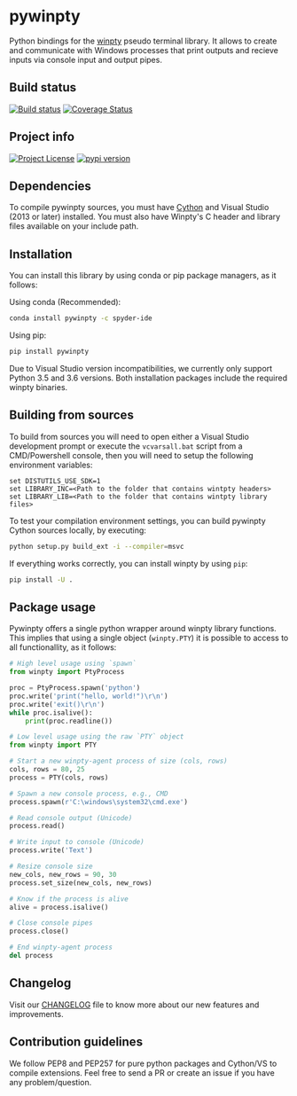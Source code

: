 # pywinpty
Python bindings for the [winpty](https://github.com/rprichard/winpty) pseudo terminal library. It
allows to create and communicate with Windows processes that print outputs and recieve inputs via
console input and output pipes.

## Build status
[![Build status](https://ci.appveyor.com/api/projects/status/cowkuaebgeeq45v1?svg=true)](https://ci.appveyor.com/project/spyder-ide/pywinpty)
[![Coverage Status](https://coveralls.io/repos/github/spyder-ide/pywinpty/badge.svg?branch=master)](https://coveralls.io/github/spyder-ide/pywinpty?branch=master)

## Project info
[![Project License](https://img.shields.io/pypi/l/pywinpty.svg)](./LICENSE.txt)
[![pypi version](https://img.shields.io/pypi/v/pywinpty.svg)](https://pypi.python.org/pypi/pywinpty)

## Dependencies
To compile pywinpty sources, you must have [Cython](https://github.com/cython/cython) and Visual
Studio (2013 or later) installed. You must also have Winpty's C header and library files available
on your include path.

## Installation
You can install this library by using conda or pip package managers, as it follows:

Using conda (Recommended):
```bash
conda install pywinpty -c spyder-ide
```

Using pip:
```bash
pip install pywinpty
```

Due to Visual Studio version incompatibilities, we currently only support Python 3.5 and 3.6
versions. Both installation packages include the required winpty binaries.

## Building from sources
To build from sources you will need to open either a Visual Studio development prompt or execute
the ``vcvarsall.bat`` script from a CMD/Powershell console, then you will need to setup the
following environment variables:

```batch
set DISTUTILS_USE_SDK=1
set LIBRARY_INC=<Path to the folder that contains wintpty headers>
set LIBRARY_LIB=<Path to the folder that contains wintpty library files>
```

To test your compilation environment settings, you can build pywinpty Cython sources locally, by
executing:

```bash
python setup.py build_ext -i --compiler=msvc
```

If everything works correctly, you can install winpty by using ``pip``:

```bash
pip install -U .
```

## Package usage
Pywinpty offers a single python wrapper around winpty library functions. This implies that using a
single object (``winpty.PTY``) it is possible to access to all functionallity, as it follows:

```python
# High level usage using `spawn`
from winpty import PtyProcess

proc = PtyProcess.spawn('python')
proc.write('print("hello, world!")\r\n')
proc.write('exit()\r\n')
while proc.isalive():
	print(proc.readline())

# Low level usage using the raw `PTY` object
from winpty import PTY

# Start a new winpty-agent process of size (cols, rows)
cols, rows = 80, 25
process = PTY(cols, rows)

# Spawn a new console process, e.g., CMD
process.spawn(r'C:\windows\system32\cmd.exe')

# Read console output (Unicode)
process.read()

# Write input to console (Unicode)
process.write('Text')

# Resize console size
new_cols, new_rows = 90, 30
process.set_size(new_cols, new_rows)

# Know if the process is alive
alive = process.isalive()

# Close console pipes
process.close()

# End winpty-agent process
del process
```

## Changelog
Visit our [CHANGELOG](CHANGELOG.md) file to know more about our new features and improvements.

## Contribution guidelines
We follow PEP8 and PEP257 for pure python packages and Cython/VS to compile extensions. Feel free
to send a PR or create an issue if you have any problem/question.
